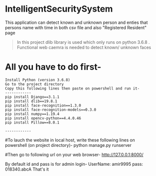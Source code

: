 # IntelligentSecuritySystem
This application can detect known and unknown person and enties that persons name with time in both csv file and also "Registered Resident" page
> In this project dlib library is used which only runs on python 3.6.8 .
> Functional web caemra is needed to detect known/ unknown faces
# All you have to do first-
    Install Python (version 3.6.8)
    Go to the project directory
    Copy this following lines then paste on powershell and run it-
    ------------
    pip install Django==3.1.1
    pip install dlib==19.8.1
    pip install face-recognition==1.3.0
    pip install face-recognition-models==0.3.0
    pip install numpy==1.19.4
    pip install opencv-python==4.4.0.46
    pip install Pillow==8.0.1
    
    ------------

#To lauch the website in local host, write these following lines on powershell (on project directory)- 
 python manage.py runserver

#Then go to following url on your web browser-
  http://127.0.0.1:8000/

By default id and pass is for admin login-
                                        UserName: amir9995
                                        pass: 018340.abcA
That's it

  
